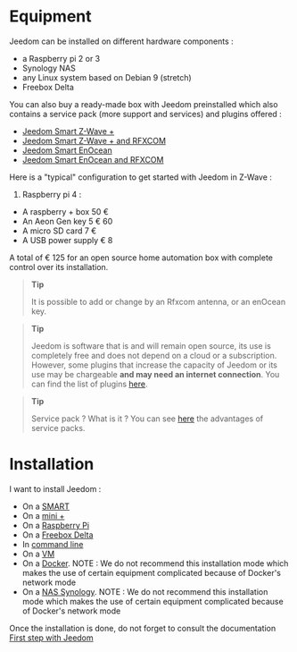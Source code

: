 # Equipment

Jeedom can be installed on different hardware components :

-   a Raspberry pi 2 or 3
-   Synology NAS
-   any Linux system based on Debian 9 (stretch)
-   Freebox Delta

You can also buy a ready-made box with Jeedom preinstalled which also contains a service pack (more support and services) and plugins offered :

-   [Jeedom Smart Z-Wave +](https://www.domadoo.fr/fr/box-domotique/3959-jeedom-controleur-domotique-jeedom-smart-z-wave.html)
-   [Jeedom Smart Z-Wave + and RFXCOM](https://www.domadoo.fr/fr/box-domotique/4043-jeedom-controleur-domotique-jeedom-smart-z-wave-et-interface-rfxcom.html)
-   [Jeedom Smart EnOcean](https://www.domadoo.fr/fr/box-domotique/4041-jeedom-controleur-domotique-jeedom-smart-enocean.html)
-   [Jeedom Smart EnOcean and RFXCOM](https://www.domadoo.fr/fr/box-domotique/4044-jeedom-controleur-domotique-jeedom-smart-enocean-et-interface-rfxcom.html)

Here is a "typical" configuration to get started with Jeedom in Z-Wave :

1. Raspberry pi 4 :

-   A raspberry + box 50 €
-   An Aeon Gen key 5 € 60
-   A micro SD card 7 €
-   A USB power supply € 8

A total of € 125 for an open source home automation box with complete control over its installation.

> **Tip**
>
> It is possible to add or change by an Rfxcom antenna, or an enOcean key.

> **Tip**
>
> Jeedom is software that is and will remain open source, its use is completely free and does not depend on a cloud or a subscription. However, some plugins that increase the capacity of Jeedom or its use may be chargeable **and may need an internet connection**. You can find the list of plugins [here](http://market.jeedom.fr/index.php?v=d&p=market&type=plugin).

> **Tip**
>
> Service pack ? What is it ? You can see [here](https://blog.jeedom.com/?p=1215) the advantages of service packs.

# Installation

I want to install Jeedom :

- On a [SMART](https://doc.jeedom.com/en_US/installation/smart)
- On a [mini +](https://doc.jeedom.com/en_US/installation/mini)
- On a [Raspberry Pi](https://doc.jeedom.com/en_US/installation/rpi)
- On a [Freebox Delta](https://doc.jeedom.com/en_US/installation/freeboxdelta)
- In [command line](https://doc.jeedom.com/en_US/installation/cli)
- On a [VM](https://doc.jeedom.com/en_US/installation/vm)
- On a [Docker](https://doc.jeedom.com/en_US/installation/docker). NOTE : We do not recommend this installation mode which makes the use of certain equipment complicated because of Docker's network mode
- On a [NAS Synology](https://doc.jeedom.com/en_US/installation/synology). NOTE : We do not recommend this installation mode which makes the use of certain equipment complicated because of Docker's network mode

Once the installation is done, do not forget to consult the documentation [First step with Jeedom](https://doc.jeedom.com/en_US/premiers-pas/index)
